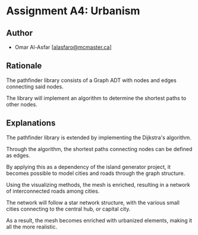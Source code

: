# Assignment A4: Urbanism

## Author

- Omar Al-Asfar [alasfaro@mcmaster.ca]

## Rationale

The pathfinder library consists of a Graph ADT with nodes and edges connecting said nodes.

The library will implement an algorithm to determine the shortest paths to other nodes.

## Explanations

The pathfinder library is extended by implementing the Dijkstra's algorithm.

Through the algorithm, the shortest paths connecting nodes can be defined as edges.

By applying this as a dependency of the island generator project, it becomes possible to model cities and roads through the graph structure.

Using the visualizing methods, the mesh is enriched, resulting in a network of interconnected roads among cities.

The network will follow a star network structure, with the various small cities connecting to the central hub, or capital city.

As a result, the mesh becomes enriched with urbanized elements, making it all the more realistic.